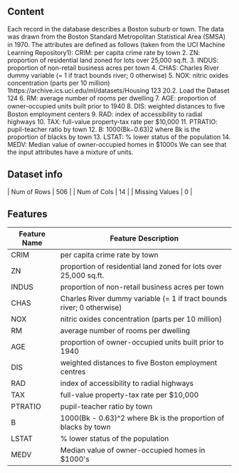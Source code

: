 ## Content

Each record in the database describes a Boston suburb or town. The data was drawn from the Boston Standard Metropolitan Statistical Area (SMSA) in 1970. The attributes are deﬁned as follows (taken from the UCI Machine Learning Repository1): CRIM: per capita crime rate by town 2. ZN: proportion of residential land zoned for lots over 25,000 sq.ft. 3. INDUS: proportion of non-retail business acres per town 4. CHAS: Charles River dummy variable (= 1 if tract bounds river; 0 otherwise) 5. NOX: nitric oxides concentration (parts per 10 million) 1https://archive.ics.uci.edu/ml/datasets/Housing 123 20.2. Load the Dataset 124 6. RM: average number of rooms per dwelling 7. AGE: proportion of owner-occupied units built prior to 1940 8. DIS: weighted distances to ﬁve Boston employment centers 9. RAD: index of accessibility to radial highways 10. TAX: full-value property-tax rate per $10,000 11. PTRATIO: pupil-teacher ratio by town 12. B: 1000(Bk−0.63)2 where Bk is the proportion of blacks by town 13. LSTAT: % lower status of the population 14. MEDV: Median value of owner-occupied homes in $1000s We can see that the input attributes have a mixture of units.

## Dataset info

|   Num of Rows  	| 506 	|
| Num of Cols    	| 14  	|
| Missing Values 	| 0   	|

## Features

| Feature Name 	| Feature Description                                                   	|
|--------------	|-----------------------------------------------------------------------	|
| CRIM         	| per capita crime rate by town                                         	|
| ZN           	| proportion of residential land zoned for lots over 25,000 sq.ft.      	|
| INDUS        	| proportion of non-retail business acres per town                      	|
| CHAS         	| Charles River dummy variable (= 1 if tract bounds river; 0 otherwise) 	|
| NOX          	| nitric oxides concentration (parts per 10 million)                    	|
| RM           	| average number of rooms per dwelling                                  	|
| AGE          	| proportion of owner-occupied units built prior to 1940                	|
| DIS          	| weighted distances to five Boston employment centres                  	|
| RAD          	| index of accessibility to radial highways                             	|
| TAX          	| full-value property-tax rate per $10,000                              	|
| PTRATIO      	| pupil-teacher ratio by town                                           	|
| B            	| 1000(Bk - 0.63)^2 where Bk is the proportion of blacks by town        	|
| LSTAT        	| % lower status of the population                                      	|
| MEDV         	| Median value of owner-occupied homes in $1000's                       	|
